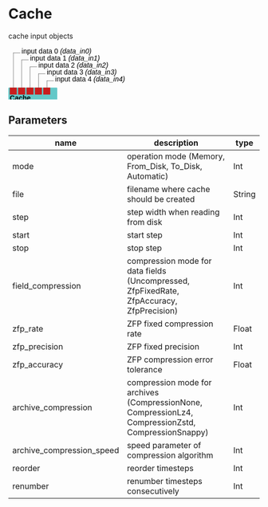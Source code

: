 
# Cache
cache input objects

<svg width="70.0em" height="14.600000000000001em" >
<style>.text { font: normal 1.0em sans-serif;}tspan{ font: italic 1.0em sans-serif;}.moduleName{ font: bold 1.0em sans-serif;}</style>
<rect x="0em" y="5.8em" width="7.0em" height="3.0em" rx="0.1em" ry="0.1em" style="fill:#64c8c8ff;" />
<rect x="0.2em" y="5.8em" width="1.0em" height="1.0em" rx="0em" ry="0em" style="fill:#c81e1eff;" >
<title>data_in0</title></rect>
<rect x="0.7em" y="0.7999999999999998em" width="0.03333333333333333em" height="5.0em" rx="0em" ry="0em" style="fill:#000000;" />
<rect x="0.7em" y="0.7999999999999998em" width="1.0em" height="0.03333333333333333em" rx="0em" ry="0em" style="fill:#000000;" />
<text x="1.9em" y="0.8999999999999998em" class="text" >input data 0<tspan> (data_in0)</tspan></text>
<rect x="1.4em" y="5.8em" width="1.0em" height="1.0em" rx="0em" ry="0em" style="fill:#c81e1eff;" >
<title>data_in1</title></rect>
<rect x="1.9em" y="1.7999999999999998em" width="0.03333333333333333em" height="4.0em" rx="0em" ry="0em" style="fill:#000000;" />
<rect x="1.9em" y="1.7999999999999998em" width="1.0em" height="0.03333333333333333em" rx="0em" ry="0em" style="fill:#000000;" />
<text x="3.0999999999999996em" y="1.9em" class="text" >input data 1<tspan> (data_in1)</tspan></text>
<rect x="2.5999999999999996em" y="5.8em" width="1.0em" height="1.0em" rx="0em" ry="0em" style="fill:#c81e1eff;" >
<title>data_in2</title></rect>
<rect x="3.0999999999999996em" y="2.8em" width="0.03333333333333333em" height="3.0em" rx="0em" ry="0em" style="fill:#000000;" />
<rect x="3.0999999999999996em" y="2.8em" width="1.0em" height="0.03333333333333333em" rx="0em" ry="0em" style="fill:#000000;" />
<text x="4.3em" y="2.9em" class="text" >input data 2<tspan> (data_in2)</tspan></text>
<rect x="3.8em" y="5.8em" width="1.0em" height="1.0em" rx="0em" ry="0em" style="fill:#c81e1eff;" >
<title>data_in3</title></rect>
<rect x="4.3em" y="3.8em" width="0.03333333333333333em" height="2.0em" rx="0em" ry="0em" style="fill:#000000;" />
<rect x="4.3em" y="3.8em" width="1.0em" height="0.03333333333333333em" rx="0em" ry="0em" style="fill:#000000;" />
<text x="5.5em" y="3.9em" class="text" >input data 3<tspan> (data_in3)</tspan></text>
<rect x="5.0em" y="5.8em" width="1.0em" height="1.0em" rx="0em" ry="0em" style="fill:#c81e1eff;" >
<title>data_in4</title></rect>
<rect x="5.5em" y="4.8em" width="0.03333333333333333em" height="1.0em" rx="0em" ry="0em" style="fill:#000000;" />
<rect x="5.5em" y="4.8em" width="1.0em" height="0.03333333333333333em" rx="0em" ry="0em" style="fill:#000000;" />
<text x="6.7em" y="4.8999999999999995em" class="text" >input data 4<tspan> (data_in4)</tspan></text>
<text x="0.2em" y="7.65em" class="moduleName" >Cache</text><rect x="0.2em" y="7.800000000000001em" width="1.0em" height="1.0em" rx="0em" ry="0em" style="fill:#c8c81eff;" >
<title>data_out0</title></rect>
<rect x="0.7em" y="8.8em" width="0.03333333333333333em" height="5.0em" rx="0em" ry="0em" style="fill:#000000;" />
<rect x="0.7em" y="13.8em" width="1.0em" height="0.03333333333333333em" rx="0em" ry="0em" style="fill:#000000;" />
<text x="1.9em" y="13.9em" class="text" >output data 0<tspan> (data_out0)</tspan></text>
<rect x="1.4em" y="7.800000000000001em" width="1.0em" height="1.0em" rx="0em" ry="0em" style="fill:#c8c81eff;" >
<title>data_out1</title></rect>
<rect x="1.9em" y="8.8em" width="0.03333333333333333em" height="4.0em" rx="0em" ry="0em" style="fill:#000000;" />
<rect x="1.9em" y="12.8em" width="1.0em" height="0.03333333333333333em" rx="0em" ry="0em" style="fill:#000000;" />
<text x="3.0999999999999996em" y="12.9em" class="text" >output data 1<tspan> (data_out1)</tspan></text>
<rect x="2.5999999999999996em" y="7.800000000000001em" width="1.0em" height="1.0em" rx="0em" ry="0em" style="fill:#c8c81eff;" >
<title>data_out2</title></rect>
<rect x="3.0999999999999996em" y="8.8em" width="0.03333333333333333em" height="3.0em" rx="0em" ry="0em" style="fill:#000000;" />
<rect x="3.0999999999999996em" y="11.8em" width="1.0em" height="0.03333333333333333em" rx="0em" ry="0em" style="fill:#000000;" />
<text x="4.3em" y="11.9em" class="text" >output data 2<tspan> (data_out2)</tspan></text>
<rect x="3.8em" y="7.800000000000001em" width="1.0em" height="1.0em" rx="0em" ry="0em" style="fill:#c8c81eff;" >
<title>data_out3</title></rect>
<rect x="4.3em" y="8.8em" width="0.03333333333333333em" height="2.0em" rx="0em" ry="0em" style="fill:#000000;" />
<rect x="4.3em" y="10.8em" width="1.0em" height="0.03333333333333333em" rx="0em" ry="0em" style="fill:#000000;" />
<text x="5.5em" y="10.9em" class="text" >output data 3<tspan> (data_out3)</tspan></text>
<rect x="5.0em" y="7.800000000000001em" width="1.0em" height="1.0em" rx="0em" ry="0em" style="fill:#c8c81eff;" >
<title>data_out4</title></rect>
<rect x="5.5em" y="8.8em" width="0.03333333333333333em" height="1.0em" rx="0em" ry="0em" style="fill:#000000;" />
<rect x="5.5em" y="9.8em" width="1.0em" height="0.03333333333333333em" rx="0em" ry="0em" style="fill:#000000;" />
<text x="6.7em" y="9.9em" class="text" >output data 4<tspan> (data_out4)</tspan></text>
</svg>

## Parameters
|name|description|type|
|-|-|-|
|mode|operation mode (Memory, From_Disk, To_Disk, Automatic)|Int|
|file|filename where cache should be created|String|
|step|step width when reading from disk|Int|
|start|start step|Int|
|stop|stop step|Int|
|field_compression|compression mode for data fields (Uncompressed, ZfpFixedRate, ZfpAccuracy, ZfpPrecision)|Int|
|zfp_rate|ZFP fixed compression rate|Float|
|zfp_precision|ZFP fixed precision|Int|
|zfp_accuracy|ZFP compression error tolerance|Float|
|archive_compression|compression mode for archives (CompressionNone, CompressionLz4, CompressionZstd, CompressionSnappy)|Int|
|archive_compression_speed|speed parameter of compression algorithm|Int|
|reorder|reorder timesteps|Int|
|renumber|renumber timesteps consecutively|Int|
